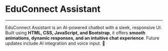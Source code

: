 # EduConnect Assistant
---
EduConnect Assistant is an AI-powered chatbot with a sleek, responsive UI. Built using **HTML, CSS, JavaScript, and Bootstrap**, it offers **smooth animations, dynamic responses, and an intuitive chat experience**. Future updates include AI integration and voice input. 🚀
